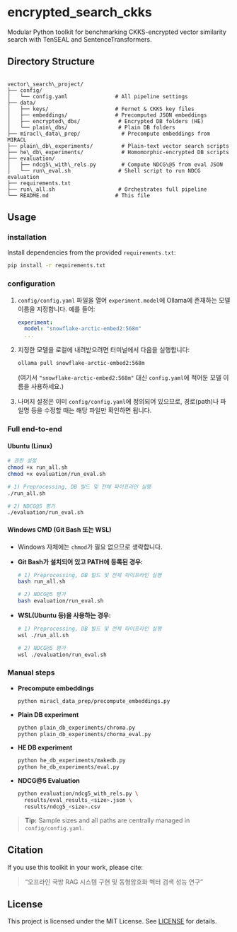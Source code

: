 
# encrypted_search_ckks  
Modular Python toolkit for benchmarking CKKS-encrypted vector similarity search with TenSEAL and SentenceTransformers.  

## Directory Structure  
```

vector\_search\_project/
├── config/
│   └── config.yaml               # All pipeline settings
├── data/
│   ├── keys/                     # Fernet & CKKS key files
│   ├── embeddings/               # Precomputed JSON embeddings
│   ├── encrypted\_dbs/            # Encrypted DB folders (HE)
│   └── plain\_dbs/                # Plain DB folders
├── miracl\_data\_prep/             # Precompute embeddings from MIRACL
├── plain\_db\_experiments/         # Plain-text vector search scripts
├── he\_db\_experiments/            # Homomorphic-encrypted DB scripts
├── evaluation/
│   ├── ndcg5\_with\_rels.py        # Compute NDCG\@5 from eval JSON
│   └── run\_eval.sh               # Shell script to run NDCG evaluation
├── requirements.txt
├── run\_all.sh                    # Orchestrates full pipeline
└── README.md                     # This file

````



## Usage

### installation

Install dependencies from the provided `requirements.txt`:
```bash
pip install -r requirements.txt
````

### configuration

1. `config/config.yaml` 파일을 열어 `experiment.model`에 Ollama에 존재하는 모델 이름을 지정합니다.
   예를 들어:

   ```yaml
   experiment:
     model: "snowflake-arctic-embed2:568m"
     ...
   ```

2. 지정한 모델을 로컬에 내려받으려면 터미널에서 다음을 실행합니다:

   ```bash
   ollama pull snowflake-arctic-embed2:568m
   ```

   (여기서 `"snowflake-arctic-embed2:568m"` 대신 `config.yaml`에 적어둔 모델 이름을 사용하세요.)

3. 나머지 설정은 이미 `config/config.yaml`에 정의되어 있으므로, 경로(path)나 파일명 등을 수정할 때는 해당 파일만 확인하면 됩니다.


### Full end-to-end

#### Ubuntu (Linux)
```bash
# 권한 설정
chmod +x run_all.sh
chmod +x evaluation/run_eval.sh

# 1) Preprocessing, DB 빌드 및 전체 파이프라인 실행
./run_all.sh

# 2) NDCG@5 평가
./evaluation/run_eval.sh
````

#### Windows CMD (Git Bash 또는 WSL)

* Windows 자체에는 `chmod`가 필요 없으므로 생략합니다.

* **Git Bash가 설치되어 있고 PATH에 등록된 경우:**

  ```bash
  # 1) Preprocessing, DB 빌드 및 전체 파이프라인 실행
  bash run_all.sh

  # 2) NDCG@5 평가
  bash evaluation/run_eval.sh
  ```

* **WSL(Ubuntu 등)을 사용하는 경우:**

  ```bash
  # 1) Preprocessing, DB 빌드 및 전체 파이프라인 실행
  wsl ./run_all.sh

  # 2) NDCG@5 평가
  wsl ./evaluation/run_eval.sh
  ```



### Manual steps

* **Precompute embeddings**

  ```bash
  python miracl_data_prep/precompute_embeddings.py
  ```
* **Plain DB experiment**

  ```bash
  python plain_db_experiments/chroma.py
  python plain_db_experiments/chorma_eval.py
  ```
* **HE DB experiment**

  ```bash
  python he_db_experiments/makedb.py
  python he_db_experiments/eval.py
  ```
* **NDCG\@5 Evaluation**

  ```bash
  python evaluation/ndcg5_with_rels.py \
    results/eval_results_<size>.json \
    results/ndcg5_<size>.csv
  ```

> **Tip:** Sample sizes and all paths are centrally managed in `config/config.yaml`.

## Citation

If you use this toolkit in your work, please cite:

> “오프라인 국방 RAG 시스템 구현 및 동형암호화 벡터 검색 성능 연구”

## License

This project is licensed under the MIT License. See [LICENSE](LICENSE) for details.

```
```
